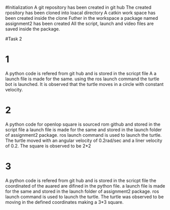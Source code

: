 #Initialization
A git repository has been created in git hub
The created rpository has been cloned into loacal directory
A catkin work space has been created inside the clone 
Futher in the workspace a package named assignment2 has been created
All the script, launch and video files are saved inside the package.


#Task 2

# 1
A python code is refered from git hub and is stored in the scricpt file 
A a launch file is made for the same.
using the ros launch command the turtle bot is launched. It is observed that the turtle moves in a circle with constant velocity. 

# 2
A python code for openlop square is sourced rom github and stored in the script file
 a launch file is made for the same and stored in the launch folder of assignment2 package.
 ros launch command is used to launch the turtle. 
 The turtle moved with an angular velocity of 0.2rad/sec and a liner velocity of 0.2. The square is observed to be 2*2
 
# 3
A python code is refered from git hub and is stored in the scricpt file 
the coordinated of the auared are difined in the python file.
 a launch file is made for the same and stored in the launch folder of assignment2 package.
 ros launch command is used to launch the turtle. 
 The turtle was observed to be moving in the defined coordinates making a 3*3 square.
